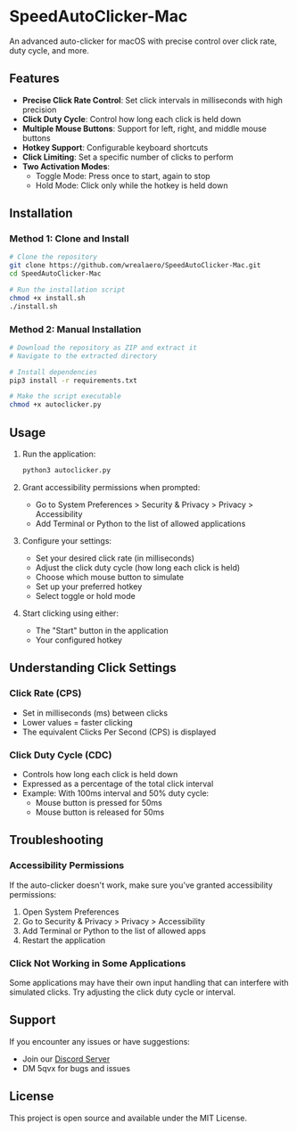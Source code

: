 # SpeedAutoClicker-Mac

An advanced auto-clicker for macOS with precise control over click rate, duty cycle, and more.

## Features

- **Precise Click Rate Control**: Set click intervals in milliseconds with high precision
- **Click Duty Cycle**: Control how long each click is held down
- **Multiple Mouse Buttons**: Support for left, right, and middle mouse buttons
- **Hotkey Support**: Configurable keyboard shortcuts
- **Click Limiting**: Set a specific number of clicks to perform
- **Two Activation Modes**:
  - Toggle Mode: Press once to start, again to stop
  - Hold Mode: Click only while the hotkey is held down

## Installation

### Method 1: Clone and Install

```bash
# Clone the repository
git clone https://github.com/wrealaero/SpeedAutoClicker-Mac.git
cd SpeedAutoClicker-Mac

# Run the installation script
chmod +x install.sh
./install.sh
```

### Method 2: Manual Installation

```bash
# Download the repository as ZIP and extract it
# Navigate to the extracted directory

# Install dependencies
pip3 install -r requirements.txt

# Make the script executable
chmod +x autoclicker.py
```

## Usage

1. Run the application:
   ```bash
   python3 autoclicker.py
   ```

2. Grant accessibility permissions when prompted:
   - Go to System Preferences > Security & Privacy > Privacy > Accessibility
   - Add Terminal or Python to the list of allowed applications

3. Configure your settings:
   - Set your desired click rate (in milliseconds)
   - Adjust the click duty cycle (how long each click is held)
   - Choose which mouse button to simulate
   - Set up your preferred hotkey
   - Select toggle or hold mode

4. Start clicking using either:
   - The "Start" button in the application
   - Your configured hotkey

## Understanding Click Settings

### Click Rate (CPS)
- Set in milliseconds (ms) between clicks
- Lower values = faster clicking
- The equivalent Clicks Per Second (CPS) is displayed

### Click Duty Cycle (CDC)
- Controls how long each click is held down
- Expressed as a percentage of the total click interval
- Example: With 100ms interval and 50% duty cycle:
  - Mouse button is pressed for 50ms
  - Mouse button is released for 50ms

## Troubleshooting

### Accessibility Permissions
If the auto-clicker doesn't work, make sure you've granted accessibility permissions:
1. Open System Preferences
2. Go to Security & Privacy > Privacy > Accessibility
3. Add Terminal or Python to the list of allowed apps
4. Restart the application

### Click Not Working in Some Applications
Some applications may have their own input handling that can interfere with simulated clicks. Try adjusting the click duty cycle or interval.

## Support

If you encounter any issues or have suggestions:
- Join our [Discord Server](https://discord.gg/MxGV8fGzpR)
- DM 5qvx for bugs and issues

## License

This project is open source and available under the MIT License.
